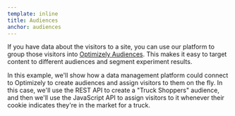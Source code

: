 ```yaml
---
template: inline
title: Audiences
anchor: audiences
---
```

If you have data about the visitors to a site, you can use our platform to group those visitors into [Optimizely Audiences](https://help.optimizely.com/hc/en-us/articles/200039685-Audiences-Choose-which-visitors-to-include). This makes it easy to target content to different audiences and segment experiment results.

In this example, we'll show how a data management platform could connect to Optimizely to create audiences and assign visitors to them on the fly. In this case, we'll use the REST API to create a "Truck Shoppers" audience, and then we'll use the JavaScript API to assign visitors to it whenever their cookie indicates they're in the market for a truck.
